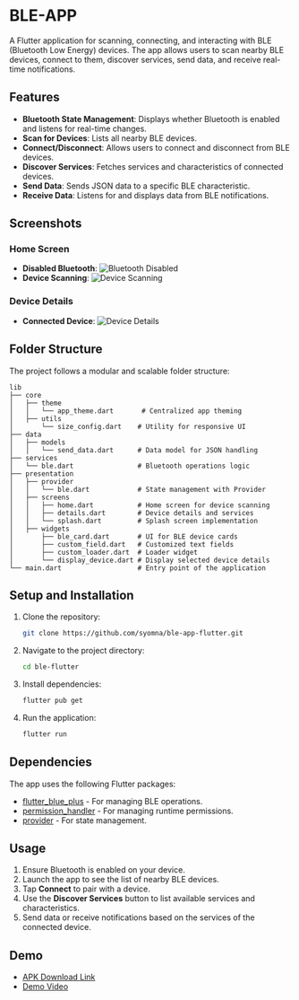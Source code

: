 # BLE-APP

A Flutter application for scanning, connecting, and interacting with BLE (Bluetooth Low Energy) devices. The app allows users to scan nearby BLE devices, connect to them, discover services, send data, and receive real-time notifications.

## Features

- **Bluetooth State Management**: Displays whether Bluetooth is enabled and listens for real-time changes.
- **Scan for Devices**: Lists all nearby BLE devices.
- **Connect/Disconnect**: Allows users to connect and disconnect from BLE devices.
- **Discover Services**: Fetches services and characteristics of connected devices.
- **Send Data**: Sends JSON data to a specific BLE characteristic.
- **Receive Data**: Listens for and displays data from BLE notifications.

## Screenshots

### Home Screen

- **Disabled Bluetooth**:
  ![Bluetooth Disabled](screenshots/bluetooth_disabled.png)
- **Device Scanning**:
  ![Device Scanning](screenshots/device_scanning.png)

### Device Details

- **Connected Device**:
  ![Device Details](screenshots/device_details.png)

## Folder Structure

The project follows a modular and scalable folder structure:

```
lib
├── core
│   ├── theme
│   │   └── app_theme.dart       # Centralized app theming
│   ├── utils
│       └── size_config.dart    # Utility for responsive UI
├── data
│   ├── models
│   │   └── send_data.dart      # Data model for JSON handling
├── services
│   └── ble.dart                # Bluetooth operations logic
├── presentation
│   ├── provider
│   │   └── ble.dart            # State management with Provider
│   ├── screens
│   │   ├── home.dart           # Home screen for device scanning
│   │   ├── details.dart        # Device details and services
│   │   └── splash.dart         # Splash screen implementation
│   ├── widgets
│       ├── ble_card.dart       # UI for BLE device cards
│       ├── custom_field.dart   # Customized text fields
│       ├── custom_loader.dart  # Loader widget
│       └── display_device.dart # Display selected device details
└── main.dart                   # Entry point of the application
```

## Setup and Installation

1. Clone the repository:
   ```bash
   git clone https://github.com/syomna/ble-app-flutter.git
   ```
2. Navigate to the project directory:
   ```bash
   cd ble-flutter
   ```
3. Install dependencies:
   ```bash
   flutter pub get
   ```
4. Run the application:
   ```bash
   flutter run
   ```

## Dependencies

The app uses the following Flutter packages:

- [flutter_blue_plus](https://pub.dev/packages/flutter_blue_plus) - For managing BLE operations.
- [permission_handler](https://pub.dev/packages/permission_handler) - For managing runtime permissions.
- [provider](https://pub.dev/packages/provider) - For state management.

## Usage

1. Ensure Bluetooth is enabled on your device.
2. Launch the app to see the list of nearby BLE devices.
3. Tap **Connect** to pair with a device.
4. Use the **Discover Services** button to list available services and characteristics.
5. Send data or receive notifications based on the services of the connected device.

## Demo

- [APK Download Link](https://drive.google.com/file/d/1t0g4KdvwmUA4kxcwGMQp8DKdfUdPMVp4/view?usp=sharing)
- [Demo Video](https://drive.google.com/file/d/1oaLbk8Fbdpa6hcMB98I0ymRXgHzmQxtY/view?usp=sharing)

